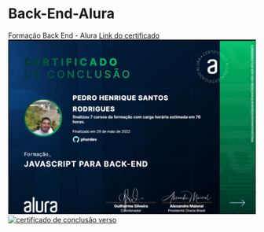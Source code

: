 # Back-End-Alura
Formação Back End - Alura
<a href="https://cursos.alura.com.br/degree/certificate/67405afc-b594-4cd6-937b-519d8b85a073"> Link do certificado</a>
<a href="https://www.linkedin.com/in/pedrorodrigues-dev/">
  <img src="https://github.com/phsrdev/Back-End-Alura/blob/main/Certificado/frente.jpg" alt="certificado de conclusão frente">
  <img src="https://github.com/phsrdev/Back-End-Alura/blob/main/Certificado/verso.jpg3" alt="certificado de conclusão verso">
</a>
